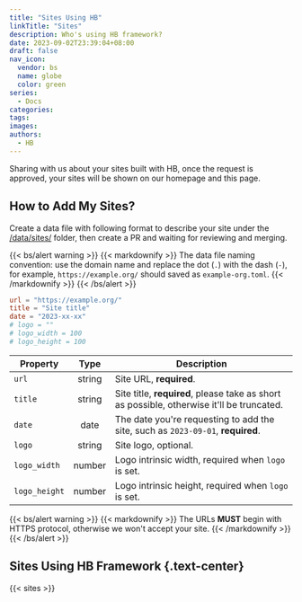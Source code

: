 ```yaml
---
title: "Sites Using HB"
linkTitle: "Sites"
description: Who's using HB framework?
date: 2023-09-02T23:39:04+08:00
draft: false
nav_icon:
  vendor: bs
  name: globe
  color: green
series:
  - Docs
categories:
tags:
images:
authors:
  - HB
---
```


Sharing with us about your sites built with HB, once the request is approved, your sites will be shown on our homepage and this page.

## How to Add My Sites?

Create a data file with following format to describe your site under the [/data/sites/](https://github.com/hbstack/site/blob/main/data/sites/) folder, then create a PR and waiting for reviewing and merging.

{{< bs/alert warning >}}
{{< markdownify >}}
The data file naming convention: use the domain name and replace the dot (`.`) with the dash (`-`), for example, `https://example.org/` should saved as `example-org.toml`.
{{< /markdownify >}}
{{< /bs/alert >}}

```toml
url = "https://example.org/"
title = "Site title"
date = "2023-xx-xx"
# logo = ""
# logo_width = 100
# logo_height = 100
```

| Property | Type | Description |
| -------- | :--: | ----------- |
| `url` | string | Site URL, **required**. |
| `title` | string | Site title, **required**, please take as short as possible, otherwise it'll be truncated. |
| `date` | date | The date you're requesting to add the site, such as `2023-09-01`, **required**. |
| `logo` | string | Site logo, optional. |
| `logo_width` | number | Logo intrinsic width, required when `logo` is set. |
| `logo_height` | number | Logo intrinsic height, required when `logo` is set. |

{{< bs/alert warning >}}
{{< markdownify >}}
The URLs **MUST** begin with HTTPS protocol, otherwise we won't accept your site.
{{< /markdownify >}}
{{< /bs/alert >}}

## Sites Using HB Framework {.text-center}

{{< sites >}}
